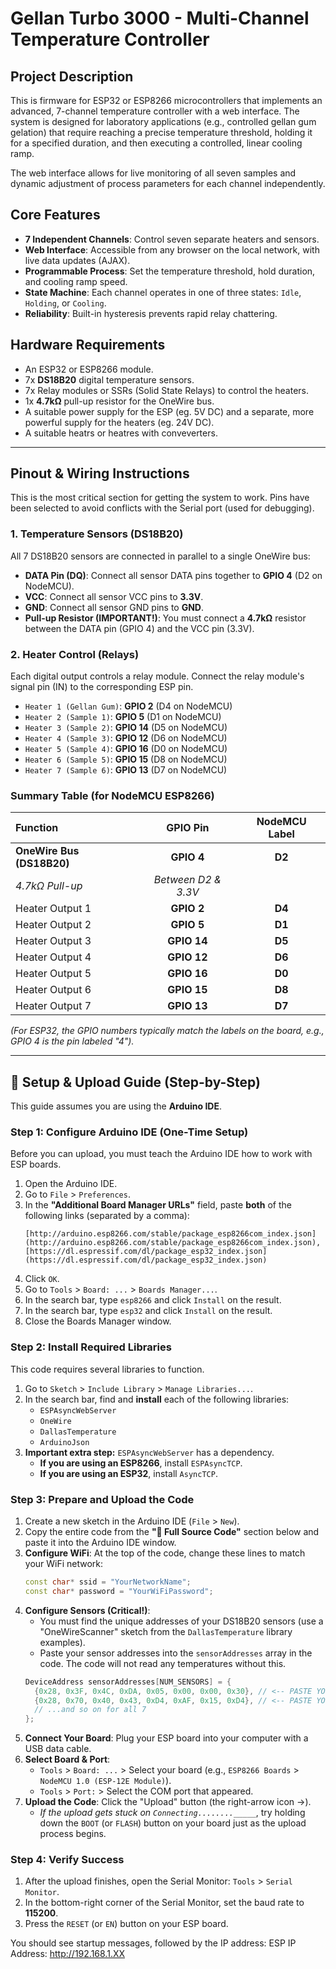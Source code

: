 # Gellan Turbo 3000 - Multi-Channel Temperature Controller

## Project Description

This is firmware for ESP32 or ESP8266 microcontrollers that implements an advanced, 7-channel temperature controller with a web interface. The system is designed for laboratory applications (e.g., controlled gellan gum gelation) that require reaching a precise temperature threshold, holding it for a specified duration, and then executing a controlled, linear cooling ramp.

The web interface allows for live monitoring of all seven samples and dynamic adjustment of process parameters for each channel independently.

## Core Features

* **7 Independent Channels**: Control seven separate heaters and sensors.
* **Web Interface**: Accessible from any browser on the local network, with live data updates (AJAX).
* **Programmable Process**: Set the temperature threshold, hold duration, and cooling ramp speed.
* **State Machine**: Each channel operates in one of three states: `Idle`, `Holding`, or `Cooling`.
* **Reliability**: Built-in hysteresis prevents rapid relay chattering.

## Hardware Requirements

* An ESP32 or ESP8266 module.
* 7x **DS18B20** digital temperature sensors.
* 7x Relay modules or SSRs (Solid State Relays) to control the heaters.
* 1x **4.7kΩ** pull-up resistor for the OneWire bus.
* A suitable power supply for the ESP (eg. 5V DC) and a separate, more powerful supply for the heaters (eg. 24V DC).
* A suitable heatrs or heatres with conveverters. 

---

## Pinout & Wiring Instructions

This is the most critical section for getting the system to work. Pins have been selected to avoid conflicts with the Serial port (used for debugging).

### 1. Temperature Sensors (DS18B20)

All 7 DS18B20 sensors are connected in parallel to a single OneWire bus:

* **DATA Pin (DQ)**: Connect all sensor DATA pins together to **GPIO 4** (D2 on NodeMCU).
* **VCC**: Connect all sensor VCC pins to **3.3V**.
* **GND**: Connect all sensor GND pins to **GND**.
* **Pull-up Resistor (IMPORTANT!)**: You must connect a **4.7kΩ** resistor between the DATA pin (GPIO 4) and the VCC pin (3.3V).

### 2. Heater Control (Relays)

Each digital output controls a relay module. Connect the relay module's signal pin (IN) to the corresponding ESP pin.

* `Heater 1 (Gellan Gum)`: **GPIO 2** (D4 on NodeMCU)
* `Heater 2 (Sample 1)`: **GPIO 5** (D1 on NodeMCU)
* `Heater 3 (Sample 2)`: **GPIO 14** (D5 on NodeMCU)
* `Heater 4 (Sample 3)`: **GPIO 12** (D6 on NodeMCU)
* `Heater 5 (Sample 4)`: **GPIO 16** (D0 on NodeMCU)
* `Heater 6 (Sample 5)`: **GPIO 15** (D8 on NodeMCU)
* `Heater 7 (Sample 6)`: **GPIO 13** (D7 on NodeMCU)

### Summary Table (for NodeMCU ESP8266)

| Function | GPIO Pin | NodeMCU Label |
| :--- | :---: | :---: |
| **OneWire Bus (DS18B20)** | **GPIO 4** | **D2** |
| *4.7kΩ Pull-up* | *Between D2 & 3.3V* | |
| Heater Output 1 | **GPIO 2** | **D4** |
| Heater Output 2 | **GPIO 5** | **D1** |
| Heater Output 3 | **GPIO 14** | **D5** |
| Heater Output 4 | **GPIO 12** | **D6** |
| Heater Output 5 | **GPIO 16** | **D0** |
| Heater Output 6 | **GPIO 15** | **D8** |
| Heater Output 7 | **GPIO 13** | **D7** |

*(For ESP32, the GPIO numbers typically match the labels on the board, e.g., GPIO 4 is the pin labeled "4").*

---

## 🚀 Setup & Upload Guide (Step-by-Step)

This guide assumes you are using the **Arduino IDE**.

### Step 1: Configure Arduino IDE (One-Time Setup)

Before you can upload, you must teach the Arduino IDE how to work with ESP boards.

1.  Open the Arduino IDE.
2.  Go to `File` > `Preferences`.
3.  In the **"Additional Board Manager URLs"** field, paste **both** of the following links (separated by a comma):
    ```
    [http://arduino.esp8266.com/stable/package_esp8266com_index.json](http://arduino.esp8266.com/stable/package_esp8266com_index.json), [https://dl.espressif.com/dl/package_esp32_index.json](https://dl.espressif.com/dl/package_esp32_index.json)
    ```
4.  Click `OK`.
5.  Go to `Tools` > `Board: ...` > `Boards Manager...`.
6.  In the search bar, type `esp8266` and click `Install` on the result.
7.  In the search bar, type `esp32` and click `Install` on the result.
8.  Close the Boards Manager window.

### Step 2: Install Required Libraries

This code requires several libraries to function.

1.  Go to `Sketch` > `Include Library` > `Manage Libraries...`.
2.  In the search bar, find and **install** each of the following libraries:
    * `ESPAsyncWebServer`
    * `OneWire`
    * `DallasTemperature`
    * `ArduinoJson`
3.  **Important extra step:** `ESPAsyncWebServer` has a dependency.
    * **If you are using an ESP8266**, install `ESPAsyncTCP`.
    * **If you are using an ESP32**, install `AsyncTCP`.

### Step 3: Prepare and Upload the Code

1.  Create a new sketch in the Arduino IDE (`File` > `New`).
2.  Copy the entire code from the **"💾 Full Source Code"** section below and paste it into the Arduino IDE window.
3.  **Configure WiFi**: At the top of the code, change these lines to match your WiFi network:
    ```cpp
    const char* ssid = "YourNetworkName";
    const char* password = "YourWiFiPassword";
    ```
4.  **Configure Sensors (Critical!)**:
    * You must find the unique addresses of your DS18B20 sensors (use a "OneWireScanner" sketch from the `DallasTemperature` library examples).
    * Paste your sensor addresses into the `sensorAddresses` array in the code. The code will not read any temperatures without this.
    ```cpp
    DeviceAddress sensorAddresses[NUM_SENSORS] = {
      {0x28, 0x3F, 0x4C, 0xDA, 0x05, 0x00, 0x00, 0x30}, // <-- PASTE YOUR SENSOR 1 ADDRESS
      {0x28, 0x70, 0x40, 0x43, 0xD4, 0xAF, 0x15, 0xD4}, // <-- PASTE YOUR SENSOR 2 ADDRESS
      // ...and so on for all 7
    };
    ```
5.  **Connect Your Board**: Plug your ESP board into your computer with a USB data cable.
6.  **Select Board & Port**:
    * `Tools` > `Board: ...` > Select your board (e.g., `ESP8266 Boards` > `NodeMCU 1.0 (ESP-12E Module)`).
    * `Tools` > `Port:` > Select the COM port that appeared.
7.  **Upload the Code**: Click the "Upload" button (the right-arrow icon →).
    * *If the upload gets stuck on `Connecting........_____`*, try holding down the `BOOT` (or `FLASH`) button on your board just as the upload process begins.

### Step 4: Verify Success

1.  After the upload finishes, open the Serial Monitor: `Tools` > `Serial Monitor`.
2.  In the bottom-right corner of the Serial Monitor, set the baud rate to **115200**.
3.  Press the `RESET` (or `EN`) button on your ESP board.

You should see startup messages, followed by the IP address: ESP IP Address: http://192.168.1.XX
